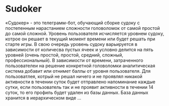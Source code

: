 # Sudoker
«Судокер» - это телеграмм-бот, обучающий сборке судоку с постепенным нарастанием сложности головоломок от самой простой до самой сложной.
Уровень пользователя исчисляется уровнем судоку, котрое он решает в текущий момент времени или будет решать при старте игры. В свою очередь уровень судоку варьируется в зависимости от количесва пустых ячеек и условно делится на пять уровней (очень простой, простой, средний, сложный, профессиональный). В зависимости от времени, затраченного пользователеи на решение конкретной головоломки аналитическая система добавит или отнимет баллы от уровня пользователя.
Для пользоватлея, котрый не решал ничего и не проявлял никакой активности в течении суток будет отправлено напоминание каждые сутки, если пользователь так и не проявит активности в течении 14 суток, то его профиль будет удален из базы данных.
База данных хранится в иерархическом виде ...
